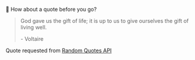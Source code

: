 📣 How about a quote before you go?

> God gave us the gift of life; it is up to us to give ourselves the gift of living well.
>
> <p>- Voltaire</p>

Quote requested from [Random Quotes API](https://github.com/lukePeavey/quotable)
